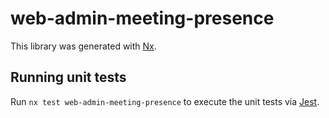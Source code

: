 # web-admin-meeting-presence

This library was generated with [Nx](https://nx.dev).

## Running unit tests

Run `nx test web-admin-meeting-presence` to execute the unit tests via [Jest](https://jestjs.io).
